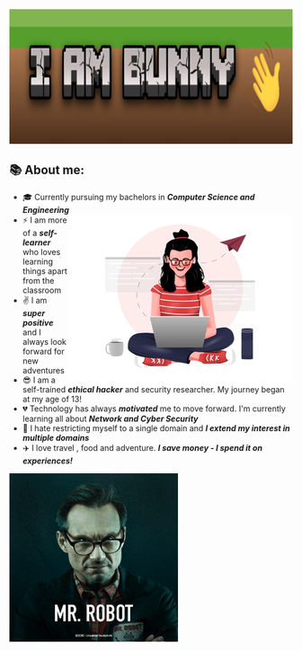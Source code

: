 
<img src="Bunny.gif" width="1280" height="240">

## 📚 About me:


- :mortar_board: Currently pursuing my bachelors in ***Computer Science and Engineering*** <img align="right" width="400" src="c2.png">
- :zap: I am more of a ***self-learner*** who loves learning things apart from the classroom
- :v: I am ***super positive*** and I always look forward for new adventures 
- :sunglasses: I am a self-trained ***ethical hacker*** and security researcher. My journey began at my age of 13! 
- :broken_heart: Technology has always ***motivated*** me to move forward.  I'm currently learning all about ***Network and Cyber Security***
- :open_hands: I hate restricting myself to a single domain and ***I extend my interest in multiple domains***
- :airplane: I love travel , food and adventure. ***I save money - I spend it on experiences!***
<img align="left" width="300" src="robo.gif">






